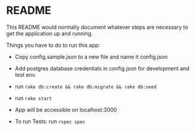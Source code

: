 # README

This README would normally document whatever steps are necessary to get the
application up and running.

Things you have to do to run this app:

* Copy config.sample.json to a new file and name it config.json

* Add postgres database credentials in config.json for development and test env.

* run `rake db:create && rake db:migrate && rake db:seed`

* run `rake start`

* App will be accessible on localhost:3000

* To run Tests: run `rspec spec`
